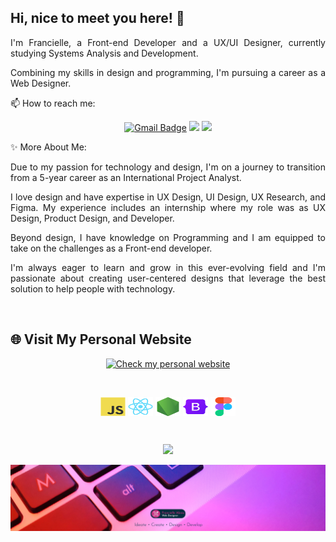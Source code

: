 ## Hi, nice to meet you here!  👋

<p align="justify">I'm Francielle, a Front-end Developer and a UX/UI Designer, currently studying Systems Analysis and Development.</p>
<p align="justify">Combining my skills in design and programming, I'm pursuing a career as a Web Designer. </p>

📫 How to reach me:
<p align="center">
  <a href="mailto:fran.abreu2@gmail.com"><img src="https://img.shields.io/badge/-Gmail-%23333?style=for-the-badge&logo=gmail&logoColor=white" alt="Gmail Badge"></a>
  <a href="https://www.linkedin.com/in/francielle-abreu/"><img src="https://img.shields.io/badge/-LinkedIn-%230077B5?style=for-the-badge&logo=linkedin&logoColor=white" target="_blank"></a>
  <a href="https://www.behance.net/francielleabreu1"><img src="https://img.shields.io/badge/Behance-%23E4405F?style=for-the-badge&logo=behance&logoColor=white"></a>
</p> 

✨ More About Me:

<p align="justify">Due to my passion for technology and design, I'm on a journey to transition from a 5-year career as an International Project Analyst.</p>

<p align="justify">I love design and have expertise in UX Design, UI Design, UX Research, and Figma. My experience includes an internship where my role was as UX Design, Product Design, and Developer. </p>

<p align="justify">Beyond design, I have knowledge on Programming and I am equipped to take on the challenges as a Front-end developer.</p>

<p align="justify">I'm always eager to learn and grow in this ever-evolving field and I'm passionate about creating user-centered designs that leverage the best solution to help people with technology.</p>
<br>

## 🌐 Visit My Personal Website

<p align="center">
  <a href="https://seuwebsite.com](https://francielleabreu.github.io/" target="_blank">
    <img src="https://img.shields.io/badge/-Check%20My%20Personal%20Website-ff69b4?style=for-the-badge" alt="Check my personal website" />
  </a>
</p>

  <br>
  <p align="center">
    <img align="center" alt="javaScript" height="30" width="40" src="https://raw.githubusercontent.com/devicons/devicon/master/icons/javascript/javascript-original.svg">
    <img align="center" alt="react" height="30" width="40" src="https://raw.githubusercontent.com/devicons/devicon/master/icons/react/react-original.svg">
    <img align="center" alt="nodejs" height="30" width="40" src="https://raw.githubusercontent.com/devicons/devicon/master/icons/nodejs/nodejs-original.svg">
    <img align="center" alt="bootstrap" height="30" width="40" src="https://raw.githubusercontent.com/devicons/devicon/master/icons/bootstrap/bootstrap-original.svg">
    <img align="center" alt="figma" height="30" width="40" src="https://raw.githubusercontent.com/devicons/devicon/master/icons/figma/figma-original.svg">
</p>
<br>
 <p align="center">
  <a href="https://github.com/francielleabreu">
  <img height="180em" src="https://github-readme-stats.vercel.app/api/top-langs/?username=francielleabreu&layout=compact&langs_count=7&theme=dark"/>
  </a>
 </p>
<p align="center">
  <img src="https://github.com/francielleabreu/francielleabreu/raw/main/Frame%2013984.png" alt="Cover" />
</p>
